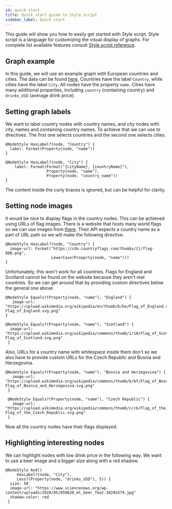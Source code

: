 ```yaml
---
id: quick-start
title: Quick start guide to Style script
sidebar_label: Quick start
---
```


This guide will show you how to easily get started with Style script. Style
script is a language for customizing the visual display of graphs. For complete
list available features consult [Style script reference](./reference-guide.md).

## Graph example

In this guide, we will use an example graph with European countries and cities. 
The data can be found [here](https://memgraph.com/docs/memgraph/tutorials-overview/backpacking-through-europe).
Countries have the label `Country`, while cities have the label `City`. All 
nodes have the property `name`. Cities have many additional properties, 
including `country` (containing country) and `drinks_USD` (average drink price).

## Setting graph labels

We want to label country nodes with country names, and city nodes with city,
names and containing country names. To achieve that we can use to directives.
The first one selects countries and the second one selects cities.

```
@NodeStyle HasLabel?(node, "Country") {
  label: Format(Property(node, "name"))
}

@NodeStyle HasLabel?(node, "City") {
    label: Format(Format("{cityName}, {countryName}"),
                  Property(node, "name"),
                  Property(node, "country_name"))
}
```

The content inside the curly braces is ignored, but can be helpful for clarity.

## Setting node images

It would be nice to display flags in the country nodes. This can be achieved 
using URLs of flag images. There is a website that hosts many world flags so we
can use images from [there](https://cdn.countryflags.com). Their API expects a 
country name as a part of URL path so we will make the following directive.

```
@NodeStyle HasLabel?(node, "Country") {
  image-url: Format("https://cdn.countryflags.com/thumbs/{}/flag-800.png",
                    LowerCase(Proeprty(node, "name")))
}
```

Unfortunately, this won't work for all countries. Flags for England and Scotland 
cannot be found on the website because they aren't real countries. So we can 
get around that by providing custom directives below the general one above.

```
@NodeStyle Equals?(Property(node, "name"), "England") {
   image-url: "https://upload.wikimedia.org/wikipedia/en/thumb/b/be/Flag_of_England.svg/2560px-Flag_of_England.svg.png"
}

@NodeStyle Equals?(Property(node, "name"), "Scotland") {
  image-url: "https://upload.wikimedia.org/wikipedia/commons/thumb/1/10/Flag_of_Scotland.svg/1200px-Flag_of_Scotland.svg.png"
 }
```

Also, URLs for a country name with whitespace inside them don't so we also have 
to provide custom URLs for the Czech Republic and Bosnia and Herzegovina.

```
@NodeStyle Equals?(Property(node, "name"), "Bosnia and Herzegovina") {
   image-url: "https://upload.wikimedia.org/wikipedia/commons/thumb/b/bf/Flag_of_Bosnia_and_Herzegovina.svg/1200px-Flag_of_Bosnia_and_Herzegovina.svg.png"
 }

 @NodeStyle Equals?(Property(node, "name"), "Czech Republic") {
   image-url: "https://upload.wikimedia.org/wikipedia/commons/thumb/c/cb/Flag_of_the_Czech_Republic.svg/2560px-Flag_of_the_Czech_Republic.svg.png"
 }
```

Now all the country nodes have their flags displayed.

## Highlighting interesting nodes

We can highlight nodes with low drink price in the following way. We want to 
use a beer image and a bigger size along with a red shadow.

```
@NodeStyle And()
     HasLabel?(node, "City"),
     Less?(Property(node, "drinks_USD"), 5)) {
  size: 50
  image-url: "https://www.sciencenews.org/wp-content/uploads/2020/05/050620_mt_beer_feat-1028x579.jpg"
  shadow-color: red
 }
```
